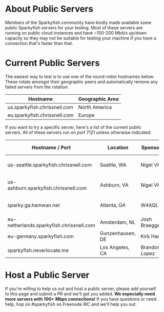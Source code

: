 # About Public Servers
Members of the Sparkyfish community have kindly made available some public Sparkyfish servers for your testing.
Most of these servers are running on public cloud instances and have ~100-200 Mbit/s up/down capacity so they may
not be suitable for testing your machine if you have a connection that's faster than that.

# Current Public Servers
The easiest way to test is to use one of the round-robin hostnames below.  These rotate amongst their geographic peers and automatically remove any failed servers from the rotation:

| Hostname | Geographic Area|
|----------|----------------|
|us.sparkyfish.chrissnell.com| North America |
|eu.sparkyfish.chrissnell.com| Europe |

If you want to try a specific server, here's a list of the current public servers.  All of these servers run on port 7121 unless otherwise indicated:

| Hostname / Port | Location | Sponsor| ISP| Link Capacity | Protocol |
|----------|----------|-----|----|-----------|----------|
| us-seattle.sparkyfish.chrissnell.com | Seattle, WA | Nigel VH | Blue Box | 150 Mbps up/down| IPv4 + IPv6 |
| us-ashburn.sparkyfish.chrissnell.com | Ashburn, VA | Nigel VH | Blue Box | 150 Mbps up/down| IPv4 + IPv6 |
| sparky.ga.hamwan.net | Atlanta, GA | W4AQL | Georgia Institute of Technology | 1 Gbps up/down | IPv4|
| eu-netherlands.sparkyfish.chrissnell.com | Amsterdam, NL | Josh Braegger |DigitalOcean| 30 Mbps up/down | IPv4 |
| eu-germany.sparkyfish.com | Gunzenhausen, DE | Kirk Harr | Hetzner.de | 10 Mbps up/down | IPv4 + IPv6 |
| sparkyfish.neverlocate.me | Los Angeles, CA | Brandon Lopez | Vultr | 1GBit up/down | IPv4 |

# Host a Public Server
If you're willing to help us out and host a public server, please add yourself to this page and submit a PR and we'll get you added.  **We especially need more servers with 100+ Mbps connections!**
If you have questions or need help, hop on #sparkyfish on Freenode IRC and we'll help you out.
